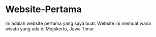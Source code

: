 # Website-Pertama
Ini adalah website pertama yang saya buat.  Website ini memuat wana wisata yang ada di Mojokerto, Jawa Timur.

